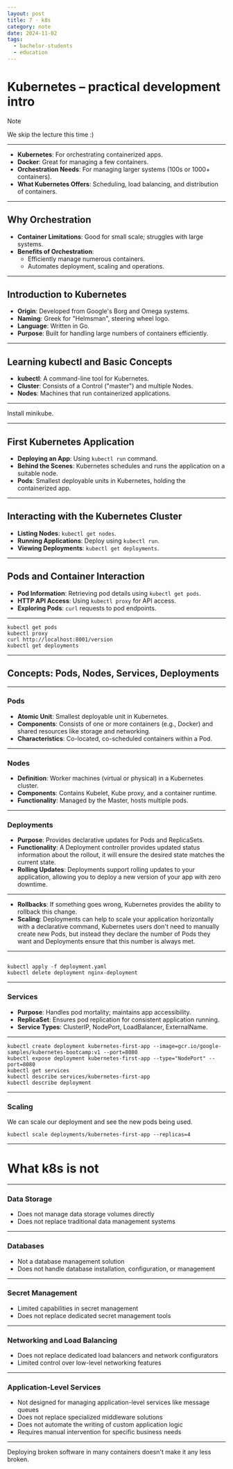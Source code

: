 ```yaml
---
layout: post
title: 7 · k8s
category: note
date: 2024-11-02
tags: 
  - bachelor-students
  - education
---
```


# Kubernetes – practical development intro

> [!NOTE]
> We skip the lecture this time :)

---

- **Kubernetes**: For orchestrating containerized apps.
- **Docker**: Great for managing a few containers.
- **Orchestration Needs**: For managing larger systems (100s or 1000+ containers).
- **What Kubernetes Offers**: Scheduling, load balancing, and distribution of containers.

---

## Why Orchestration

- **Container Limitations**: Good for small scale; struggles with large systems.
- **Benefits of Orchestration**:
    - Efficiently manage numerous containers.
    - Automates deployment, scaling and operations.

---

## Introduction to Kubernetes

- **Origin**: Developed from Google's Borg and Omega systems.
- **Naming**: Greek for "Helmsman", steering wheel logo.
- **Language**: Written in Go.
- **Purpose**: Built for handling large numbers of containers efficiently.

---

## Learning kubectl and Basic Concepts

- **kubectl**: A command-line tool for Kubernetes.
- **Cluster**: Consists of a Control ("master") and multiple Nodes.
- **Nodes**: Machines that run containerized applications.

---

Install minikube.

---

## First Kubernetes Application

- **Deploying an App**: Using `kubectl run` command.
- **Behind the Scenes**: Kubernetes schedules and runs the application on a suitable node.
- **Pods**: Smallest deployable units in Kubernetes, holding the containerized app.

---

## Interacting with the Kubernetes Cluster

- **Listing Nodes**: `kubectl get nodes`.
- **Running Applications**: Deploy using `kubectl run`.
- **Viewing Deployments**: `kubectl get deployments`.

---

## Pods and Container Interaction

- **Pod Information**: Retrieving pod details using `kubectl get pods`.
- **HTTP API Access**: Using `kubectl proxy` for API access.
- **Exploring Pods**: `curl` requests to pod endpoints.

---

```shell
kubectl get pods
kubectl proxy
curl http://localhost:8001/version
kubectl get deployments
```

---

## Concepts: Pods, Nodes, Services, Deployments

---

### Pods

- **Atomic Unit**: Smallest deployable unit in Kubernetes.
- **Components**: Consists of one or more containers (e.g., Docker) and shared resources like storage and networking.
- **Characteristics**: Co-located, co-scheduled containers within a Pod.

---

### Nodes

- **Definition**: Worker machines (virtual or physical) in a Kubernetes cluster.
- **Components**: Contains Kubelet, Kube proxy, and a container runtime.
- **Functionality**: Managed by the Master, hosts multiple pods.

---

### Deployments

- **Purpose**: Provides declarative updates for Pods and ReplicaSets.
- **Functionality**: A Deployment controller provides updated status information about the rollout, it will ensure the desired state matches the current state.
- **Rolling Updates**: Deployments support rolling updates to your application, allowing you to deploy a new version of your app with zero downtime.

---

- **Rollbacks**: If something goes wrong, Kubernetes provides the ability to rollback this change.
- **Scaling**: Deployments can help to scale your application horizontally with a declarative command, Kubernetes users don't need to manually create new Pods, but instead they declare the number of Pods they want and Deployments ensure that this number is always met.

---

```shell

kubectl apply -f deployment.yaml
kubectl delete deployment nginx-deployment
```

---

### Services

- **Purpose**: Handles pod mortality; maintains app accessibility.
- **ReplicaSet**: Ensures pod replication for consistent application running.
- **Service Types**: ClusterIP, NodePort, LoadBalancer, ExternalName.


---

```shell
kubectl create deployment kubernetes-first-app --image=gcr.io/google-samples/kubernetes-bootcamp:v1 --port=8080
kubectl expose deployment kubernetes-first-app --type="NodePort" --port=8080
kubectl get services
kubectl describe services/kubernetes-first-app
kubectl describe deployment
```

---

### Scaling

We can scale our deployment and see the new pods being used.

```shell
kubectl scale deployments/kubernetes-first-app --replicas=4
```

---

# What k8s is not

---

### Data Storage
- Does not manage data storage volumes directly
- Does not replace traditional data management systems

---

### Databases
- Not a database management solution
- Does not handle database installation, configuration, or management

---

### Secret Management
- Limited capabilities in secret management
- Does not replace dedicated secret management tools

---

### Networking and Load Balancing
- Does not replace dedicated load balancers and network configurators
- Limited control over low-level networking features

---

### Application-Level Services
- Not designed for managing application-level services like message queues
- Does not replace specialized middleware solutions
- Does not automate the writing of custom application logic
- Requires manual intervention for specific business needs

---

Deploying broken software in many containers doesn't make it any less broken.

